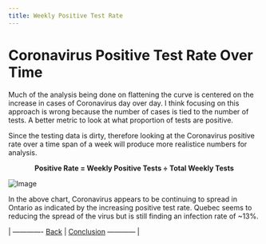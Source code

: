 ```yaml
---
title: Weekly Positive Test Rate
---
```

# Coronavirus Positive Test Rate Over Time

Much of the analysis being done on flattening the curve is centered on the increase in cases of Coronavirus day over day. I think focusing on this approach is wrong because the number of cases is tied to the number of tests. A better metric to look at what proportion of tests are positive.  

Since the testing data is dirty, therefore looking at the Coronavirus positive rate over a time span of a week will produce more realistice numbers for analysis.    

<p align="center"><b>Positive Rate = Weekly Positive Tests &divide; Total Weekly Tests</b></p>
 

![Image](https://acarmichael20.github.io/Canada-Covid-Testing/WeeklyHitRate.png)

In the above chart, Coronavirus appears to be continuing to spread in Ontario as indicated by the increasing positive test rate. Quebec seems to reducing the spread of the virus but is still finding an infection rate of ~13%.




<p>| ————-
<a href="https://acarmichael20.github.io/Canada-Covid-Testing/page3.html">Back</a> | <a href="https://acarmichael20.github.io/Canada-Covid-Testing/page5.html">Conclusion</a>
———— |</p>
